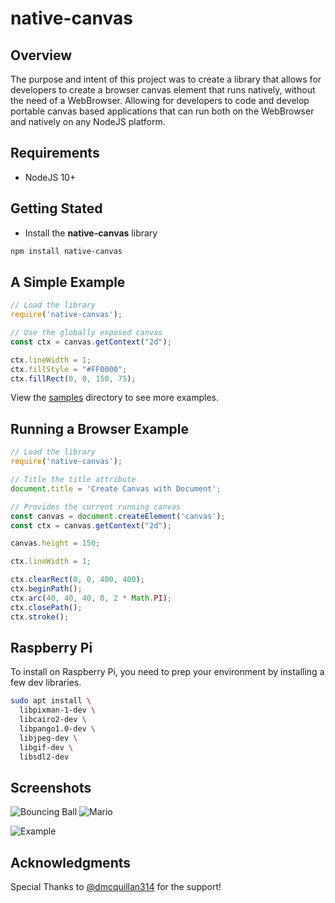 # native-canvas

## Overview
The purpose and intent of this project was to create a library that allows for developers
to create a browser canvas element that runs natively, without the need of a WebBrowser. 
Allowing for developers to code and develop portable canvas based applications that
can run both on the WebBrowser and natively on any NodeJS platform.

## Requirements
* NodeJS 10+

## Getting Stated

* Install the **native-canvas** library

```bash
npm install native-canvas
```

## A Simple Example
```javascript
// Load the library
require('native-canvas');

// Use the globally exposed canvas
const ctx = canvas.getContext("2d");

ctx.lineWidth = 1;
ctx.fillStyle = "#FF0000";
ctx.fillRect(0, 0, 150, 75);
```

View the [samples](./samples) directory to see more examples.


## Running a Browser Example
```javascript
// Load the library
require('native-canvas');

// Title the title attribute
document.title = 'Create Canvas with Document';

// Provides the current running canvas
const canvas = document.createElement('canvas');
const ctx = canvas.getContext("2d");

canvas.height = 150;

ctx.lineWidth = 1;

ctx.clearRect(0, 0, 400, 400);
ctx.beginPath();
ctx.arc(40, 40, 40, 0, 2 * Math.PI);
ctx.closePath();
ctx.stroke();
```

## Raspberry Pi

To install on Raspberry Pi, you need to prep your environment
by installing a few dev libraries.

```bash
sudo apt install \
  libpixman-1-dev \
  libcairo2-dev \
  libpango1.0-dev \
  libjpeg-dev \
  libgif-dev \
  libsdl2-dev
```

## Screenshots

![Bouncing Ball](./images/bouncing-ball.png)
![Mario](./images/mario.png)

![Example](./images/clock-example.png)

## Acknowledgments
Special Thanks to [@dmcquillan314](https://github.com/dmcquillan314) for the support!
